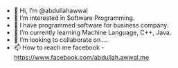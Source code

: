 - 👋 Hi, I’m @abdullahawwal
- 👀 I’m interested in Software Programming.
- 🥇 I have programmed software for business company.
- 🌱 I’m currently learning Machine Language, C++, Java.
- 💞️ I’m looking to collaborate on ...
- 📫 How to reach me facebook - https://www.facebook.com/abdullah.awwal.me

<!---
abdullahawwal/abdullahawwal is a ✨ special ✨ repository because its `README.md` (this file) appears on your GitHub profile.
You can click the Preview link to take a look at your changes.
--->
